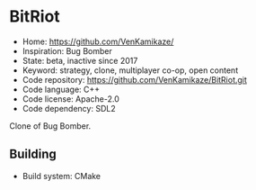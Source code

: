 # BitRiot

- Home: https://github.com/VenKamikaze/
- Inspiration: Bug Bomber
- State: beta, inactive since 2017
- Keyword: strategy, clone, multiplayer co-op, open content
- Code repository: https://github.com/VenKamikaze/BitRiot.git
- Code language: C++
- Code license: Apache-2.0
- Code dependency: SDL2

Clone of Bug Bomber.

## Building

- Build system: CMake
